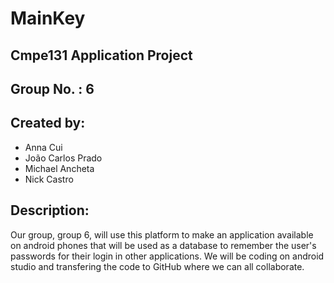 # MainKey

## Cmpe131 Application Project 

## Group No. : 6

## Created by:
- Anna Cui
- João Carlos Prado
- Michael Ancheta
- Nick Castro

## Description:
Our group, group 6, will use this platform to make an application available on android phones that will be used as a database to remember the user's passwords for their login in other applications.
We will be coding on android studio and transfering the code to GitHub where we can all collaborate. 
